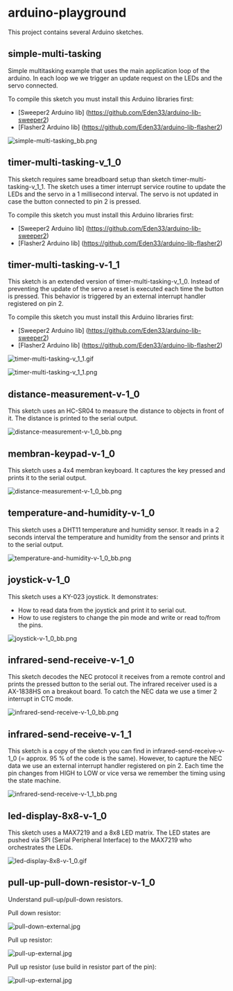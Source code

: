 # arduino-playground

This project contains several Arduino sketches.

## simple-multi-tasking

Simple multitasking example that uses the main application loop of the arduino.
In each loop we we trigger an update request on the LEDs and the servo connected.

To compile this sketch you must install this Arduino libraries first:
- [Sweeper2 Arduino lib] (https://github.com/Eden33/arduino-lib-sweeper2)
- [Flasher2 Arduino lib] (https://github.com/Eden33/arduino-lib-flasher2)

![simple-multi-tasking_bb.png](simple-multi-tasking/simple-multi-tasking_bb.png)

## timer-multi-tasking-v_1_0

This sketch requires same breadboard setup than sketch timer-multi-tasking-v_1_1. The sketch uses a timer interrupt service routine to update the LEDs and the servo in a 1 millisecond interval. The servo is not updated in case the button connected to pin 2 is pressed. 

To compile this sketch you must install this Arduino libraries first:
- [Sweeper2 Arduino lib] (https://github.com/Eden33/arduino-lib-sweeper2)
- [Flasher2 Arduino lib] (https://github.com/Eden33/arduino-lib-flasher2)

## timer-multi-tasking-v-1_1

This sketch is an extended version of timer-multi-tasking-v_1_0. Instead of preventing the update of the servo a reset is executed each time the button is pressed. This behavior is triggered by an external interrupt handler registered on pin 2.

To compile this sketch you must install this Arduino libraries first:
- [Sweeper2 Arduino lib] (https://github.com/Eden33/arduino-lib-sweeper2)
- [Flasher2 Arduino lib] (https://github.com/Eden33/arduino-lib-flasher2)

![timer-multi-tasking-v_1_1.gif](timer-multi-tasking-v-1_1/timer-multi-tasking-v-1_1.gif)

![timer-multi-tasking-v_1_1.png](timer-multi-tasking-v-1_1/timer-multi-tasking-v-1_1_bb.png)

## distance-measurement-v-1_0

This sketch uses an HC-SR04 to measure the distance to objects in front of it.
The distance is printed to the serial output.

![distance-measurement-v-1_0_bb.png](distance-measurement-v-1_0/distance-measurement-v-1_0_bb.png)

## membran-keypad-v-1_0 

This sketch uses a 4x4 membran keyboard. 
It captures the key pressed and prints it to the serial output.

![distance-measurement-v-1_0_bb.png](membran-keypad-v-1_0/membran-keypad-v-1_0_bb.png)

## temperature-and-humidity-v-1_0

This sketch uses a DHT11 temperature and humidity sensor. It reads in a 2 seconds interval the temperature and humidity from the sensor and prints it to the serial output.

![temperature-and-humidity-v-1_0_bb.png](temperature-and-humidity-v-1_0/temperature-and-humidity-v-1_0_bb.png)

## joystick-v-1_0

This sketch uses a KY-023 joystick. It demonstrates:
- How to read data from the joystick and print it to serial out.
- How to use registers to change the pin mode and write or read to/from the pins.

![joystick-v-1_0_bb.png](joystick-v-1_0/joystick-v-1_0_bb.png)

## infrared-send-receive-v-1_0

This sketch decodes the NEC protocol it receives from a remote control and prints the pressed button to the serial out. The infrared receiver used is a AX-1838HS on a breakout board. To catch the NEC data we use a timer 2 interrupt in CTC mode.

![infrared-send-receive-v-1_0_bb.png](infrared-send-receive-v-1_0/infrared-send-receive-v-1_0_bb.png)

## infrared-send-receive-v-1_1

This sketch is a copy of the sketch you can find in infrared-send-receive-v-1_0 (= approx. 95 % of the code is the same). However, to capture the NEC data we use an external interrupt handler registered on pin 2. Each time the pin changes from HIGH to LOW or vice versa we remember the timing using the state machine.

![infrared-send-receive-v-1_1_bb.png](infrared-send-receive-v-1_1/infrared-send-receive-v-1_1_bb.png)

## led-display-8x8-v-1_0

This sketch uses a MAX7219 and a 8x8 LED matrix. The LED states are pushed via SPI (Serial Peripheral Interface) to the MAX7219 who orchestrates the LEDs.

![led-display-8x8-v-1_0.gif](led-display-8x8-v-1_0/led-display-8x8-v-1_0.gif)

## pull-up-pull-down-resistor-v-1_0

Understand pull-up/pull-down resistors.

Pull down resistor:

![pull-down-external.jpg](pull-up-pull-down-resistor-v-1_0/pull-down-external.jpg)

Pull up resistor:

![pull-up-external.jpg](pull-up-pull-down-resistor-v-1_0/pull-up-external.jpg)

Pull up resistor (use build in resistor part of the pin):

![pull-up-external.jpg](pull-up-pull-down-resistor-v-1_0/pull-up-internal.jpg)
